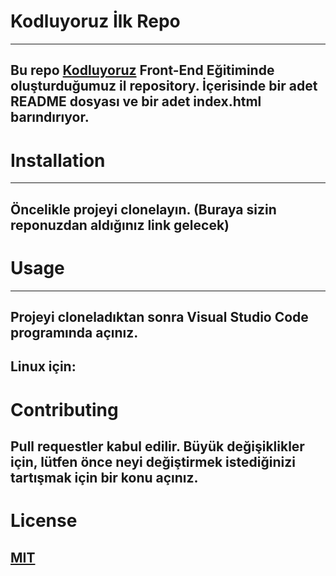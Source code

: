 # Kodluyoruz İlk Repo
---------------------------------------------------------------------------
## Bu repo [Kodluyoruz](https://kodluyoruz.org/tr/kodluyoruz/) Front-End Eğitiminde oluşturduğumuz il repository. İçerisinde bir adet README dosyası ve bir adet index.html barındırıyor.

# Installation
---------------------------------------------------------------------------
## Öncelikle projeyi clonelayın. (Buraya sizin reponuzdan aldığınız link gelecek)

# Usage
----------------------------------------------------------------------------
## Projeyi cloneladıktan sonra Visual Studio Code programında açınız.
## Linux için:

# Contributing
## Pull requestler kabul edilir. Büyük değişiklikler için, lütfen önce neyi değiştirmek istediğinizi tartışmak için bir konu açınız.

# License
## [MIT](https://choosealicense.com/licenses/mit/)
